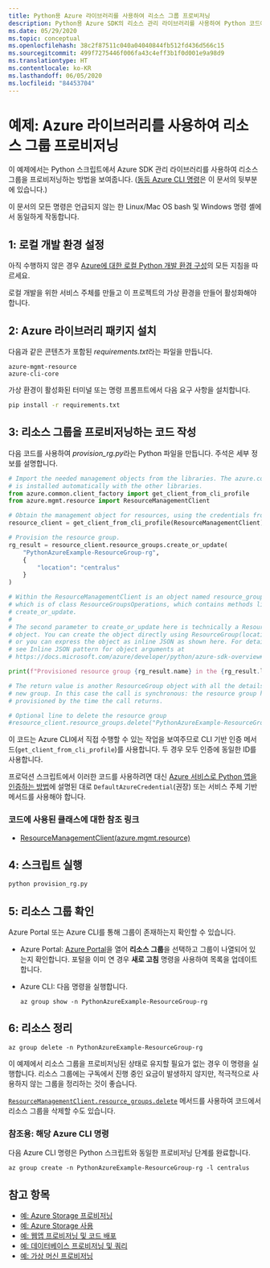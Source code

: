 ```yaml
---
title: Python용 Azure 라이브러리를 사용하여 리소스 그룹 프로비저닝
description: Python용 Azure SDK의 리소스 관리 라이브러리를 사용하여 Python 코드에서 리소스 그룹을 만듭니다.
ms.date: 05/29/2020
ms.topic: conceptual
ms.openlocfilehash: 38c2f87511c040a04040844fb512fd436d566c15
ms.sourcegitcommit: 499f7275446f006fa43c4eff3b1f0d001e9a98d9
ms.translationtype: HT
ms.contentlocale: ko-KR
ms.lasthandoff: 06/05/2020
ms.locfileid: "84453704"
---
```

# <a name="example-use-the-azure-libraries-to-provision-a-resource-group"></a>예제: Azure 라이브러리를 사용하여 리소스 그룹 프로비저닝

이 예제에서는 Python 스크립트에서 Azure SDK 관리 라이브러리를 사용하여 리소스 그룹을 프로비저닝하는 방법을 보여줍니다. ([동등 Azure CLI 명령](#for-reference-equivalent-azure-cli-commands)은 이 문서의 뒷부분에 있습니다.)

이 문서의 모든 명령은 언급되지 않는 한 Linux/Mac OS bash 및 Windows 명령 셸에서 동일하게 작동합니다.

## <a name="1-set-up-your-local-development-environment"></a>1: 로컬 개발 환경 설정

아직 수행하지 않은 경우 [Azure에 대한 로컬 Python 개발 환경 구성](configure-local-development-environment.md)의 모든 지침을 따르세요.

로컬 개발을 위한 서비스 주체를 만들고 이 프로젝트의 가상 환경을 만들어 활성화해야 합니다.

## <a name="2-install-the-azure-library-packages"></a>2: Azure 라이브러리 패키지 설치

다음과 같은 콘텐츠가 포함된 *requirements.txt*라는 파일을 만듭니다.

```text
azure-mgmt-resource
azure-cli-core
```

가상 환경이 활성화된 터미널 또는 명령 프롬프트에서 다음 요구 사항을 설치합니다.

```cmd
pip install -r requirements.txt
```

## <a name="3-write-code-to-provision-a-resource-group"></a>3: 리소스 그룹을 프로비저닝하는 코드 작성

다음 코드를 사용하여 *provision_rg.py*라는 Python 파일을 만듭니다. 주석은 세부 정보를 설명합니다.

```python
# Import the needed management objects from the libraries. The azure.common library
# is installed automatically with the other libraries.
from azure.common.client_factory import get_client_from_cli_profile
from azure.mgmt.resource import ResourceManagementClient

# Obtain the management object for resources, using the credentials from the CLI login.
resource_client = get_client_from_cli_profile(ResourceManagementClient)

# Provision the resource group.
rg_result = resource_client.resource_groups.create_or_update(
    "PythonAzureExample-ResourceGroup-rg",
    {
        "location": "centralus"
    }
)

# Within the ResourceManagementClient is an object named resource_groups,
# which is of class ResourceGroupsOperations, which contains methods like
# create_or_update.
#
# The second parameter to create_or_update here is technically a ResourceGroup
# object. You can create the object directly using ResourceGroup(location=LOCATION)
# or you can express the object as inline JSON as shown here. For details,
# see Inline JSON pattern for object arguments at
# https://docs.microsoft.com/azure/developer/python/azure-sdk-overview#inline-json-pattern-for-object-arguments.

print(f"Provisioned resource group {rg_result.name} in the {rg_result.location} region")

# The return value is another ResourceGroup object with all the details of the
# new group. In this case the call is synchronous: the resource group has been
# provisioned by the time the call returns.

# Optional line to delete the resource group
#resource_client.resource_groups.delete("PythonAzureExample-ResourceGroup-rg")
```

이 코드는 Azure CLI에서 직접 수행할 수 있는 작업을 보여주므로 CLI 기반 인증 메서드(`get_client_from_cli_profile`)를 사용합니다. 두 경우 모두 인증에 동일한 ID를 사용합니다.

프로덕션 스크립트에서 이러한 코드를 사용하려면 대신 [Azure 서비스로 Python 앱을 인증하는 방법](azure-sdk-authenticate.md)에 설명된 대로 `DefaultAzureCredential`(권장) 또는 서비스 주체 기반 메서드를 사용해야 합니다.

### <a name="reference-links-for-classes-used-in-the-code"></a>코드에 사용된 클래스에 대한 참조 링크

- [ResourceManagementClient(azure.mgmt.resource)](/python/api/azure-mgmt-resource/azure.mgmt.resource.resourcemanagementclient?view=azure-python)

## <a name="4-run-the-script"></a>4: 스크립트 실행

```cmd
python provision_rg.py
```

## <a name="5-verify-the-resource-group"></a>5: 리소스 그룹 확인

Azure Portal 또는 Azure CLI를 통해 그룹이 존재하는지 확인할 수 있습니다.

- Azure Portal: [Azure Portal](https://portal.azure.com)을 열어 **리소스 그룹**을 선택하고 그룹이 나열되어 있는지 확인합니다. 포털을 이미 연 경우 **새로 고침** 명령을 사용하여 목록을 업데이트합니다.

- Azure CLI: 다음 명령을 실행합니다.

    ```azurecli
    az group show -n PythonAzureExample-ResourceGroup-rg
    ```

## <a name="6-clean-up-resources"></a>6: 리소스 정리

```azurecli
az group delete -n PythonAzureExample-ResourceGroup-rg
```

이 예제에서 리소스 그룹을 프로비저닝된 상태로 유지할 필요가 없는 경우 이 명령을 실행합니다. 리소스 그룹에는 구독에서 진행 중인 요금이 발생하지 않지만, 적극적으로 사용하지 않는 그룹을 정리하는 것이 좋습니다.

[`ResourceManagementClient.resource_groups.delete`](/python/api/azure-mgmt-resource/azure.mgmt.resource.resources.v2019_10_01.operations.resourcegroupsoperations?view=azure-python#delete-resource-group-name--custom-headers-none--raw-false--polling-true----operation-config-) 메서드를 사용하여 코드에서 리소스 그룹을 삭제할 수도 있습니다.

### <a name="for-reference-equivalent-azure-cli-commands"></a>참조용: 해당 Azure CLI 명령

다음 Azure CLI 명령은 Python 스크립트와 동일한 프로비저닝 단계를 완료합니다.

```azurecli
az group create -n PythonAzureExample-ResourceGroup-rg -l centralus
```

## <a name="see-also"></a>참고 항목

- [예: Azure Storage 프로비저닝](azure-sdk-example-storage.md)
- [예: Azure Storage 사용](azure-sdk-example-storage-use.md)
- [예: 웹앱 프로비저닝 및 코드 배포](azure-sdk-example-web-app.md)
- [예: 데이터베이스 프로비저닝 및 쿼리](azure-sdk-example-database.md)
- [예: 가상 머신 프로비저닝](azure-sdk-example-virtual-machines.md)
